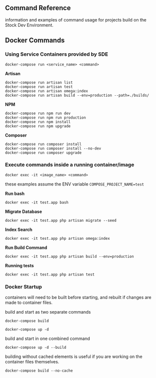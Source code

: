 ## Command Reference
information and examples of command usage for projects build on the Stock Dev Environment.


## Docker Commands

### Using Service Containers provided by SDE

    docker-compose run <service_name> <command>

**Artisan**

    docker-compose run artisan list
    docker-compose run artisan test
    docker-compose run artisan omega:index
    docker-compose run artisan build --env=production --path=./builds/


**NPM**

    docker-compose run npm run dev
    docker-compose run npm run production
    docker-compose run npm install
    docker-compose run npm upgrade


**Composer**

    docker-compose run composer install
    docker-compose run composer install --no-dev
    docker-compose run composer upgrade


### Execute commands inside a running container/image

    docker exec -it <image_name> <command>

these examples assume the ENV variable `COMPOSE_PROJECT_NAME=test`

**Run bash**

    docker exec -it test.app bash


**Migrate Database**

    docker exec -it test.app php artisan migrate --seed


**Index Search**

    docker exec -it test.app php artisan omega:index


**Run Build Command**

    docker exec -it test.app php artisan build --env=production


**Running tests**

    docker exec -it test.app php artisan test


### Docker Startup
containers will need to be built before starting, and rebuilt if changes are made to container files.

build and start as two separate commands

    docker-compose build

    docker-compose up -d


build and start in one combined command

    docker-compose up -d --build


building without cached elements is useful if you are working on the container files themselves.

    docker-compose build --no-cache 